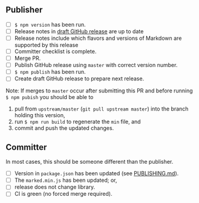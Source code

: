 ## Publisher

- [ ] `$ npm version` has been run.
- [ ] Release notes in [draft GitHub release](https://github.com/markedjs/marked/releases) are up to date
- [ ] Release notes include which flavors and versions of Markdown are supported by this release
- [ ] Committer checklist is complete.
- [ ] Merge PR.
- [ ] Publish GitHub release using `master` with correct version number.
- [ ] `$ npm publish` has been run.
- [ ] Create draft GitHub release to prepare next release.

Note: If merges to `master` occur after submitting this PR and before running `$ npm pubish` you should be able to

1. pull from `upstream/master` (`git pull upstream master`) into the branch holding this version,
2. run `$ npm run build` to regenerate the `min` file, and
3. commit and push the updated changes.

## Committer

In most cases, this should be someone different than the publisher.

- [ ] Version in `package.json` has been updated (see [PUBLISHING.md](https://github.com/markedjs/marked/blob/master/docs/PUBLISHING.md)).
- [ ] The `marked.min.js` has been updated; or,
- [ ] release does not change library.
- [ ] CI is green (no forced merge required).
